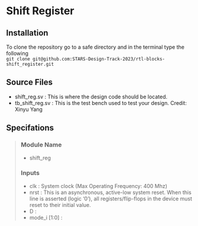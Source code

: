 # Shift Register

## Installation
To clone the repository go to a safe directory and in the terminal type the following <br>```git clone git@github.com:STARS-Design-Track-2023/rtl-blocks-shift_register.git```

## Source Files
- shift_reg.sv : This is where the design code should be located.
- tb_shift_reg.sv : This is the test bench used to test your design. Credit: Xinyu Yang

## Specifations
> ### Module Name 
> - shift_reg
> ### Inputs
> - clk  : System clock (Max Operating Frequency: 400 Mhz)
> - nrst : This is an asynchronous, active-low system reset. When this line is  asserted (logic ‘0’), all registers/flip-flops in the device must reset to their initial value.
> - D      :
> - mode_i [1:0] : 
> 

